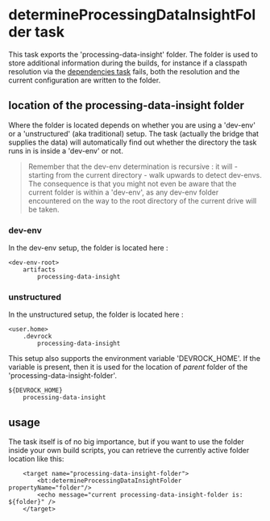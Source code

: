 # determineProcessingDataInsightFolder task

This task exports the 'processing-data-insight' folder. The folder is used to store additional information during the builds, for instance if a classpath resolution via the [dependencies task](./dependencies.md) fails, both the resolution and the current configuration are written to the folder.


## location of the processing-data-insight folder

Where the folder is located depends on whether you are using a 'dev-env' or a 'unstructured' (aka traditional) setup. The task (actually the bridge that supplies the data) will automatically find out whether the directory the task runs in is inside a 'dev-env' or not. 

> Remember that the dev-env determination is recursive : it will - starting from the current directory - walk upwards to detect dev-envs. The consequence is that you might not even be aware that the current folder is within a 'dev-env', as any dev-env folder encountered on the way to the root directory of the current drive will be taken. 


### dev-env 
In the dev-env setup, the folder is located here : 

```
<dev-env-root>
	artifacts
		processing-data-insight
```

### unstructured 
In the unstructured setup, the folder is located here :

``` 
<user.home>
	.devrock
		processing-data-insight
```

This setup also supports the environment variable 'DEVROCK_HOME'. If the variable is present, then it is used for the location of *parent* folder of the 'processing-data-insight-folder'.

``` 
${DEVROCK_HOME}
	processing-data-insight	
```

## usage 
The task itself is of no big importance, but if you want to use the folder inside your own build scripts, you can retrieve the currently active folder location like this: 

``` 
  	<target name="processing-data-insight-folder">
        <bt:determineProcessingDataInsightFolder propertyName="folder"/>    	    	
    	<echo message="current processing-data-insight-folder is: ${folder}" />
	</target>
```